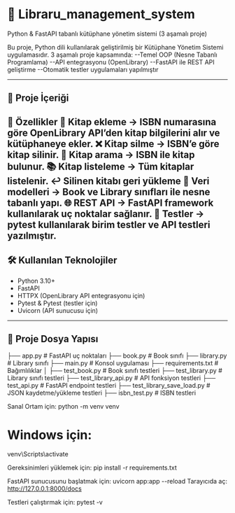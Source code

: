 # 📘 Libraru_management_system

Python & FastAPI tabanlı kütüphane yönetim sistemi (3 aşamalı proje)

Bu proje, Python dili kullanılarak geliştirilmiş bir Kütüphane Yönetim Sistemi uygulamasıdır.
3 aşamalı proje kapsamında:
--Temel OOP (Nesne Tabanlı Programlama)
--API entegrasyonu (OpenLibrary)
--FastAPI ile REST API geliştirme
--Otomatik testler uygulamaları yapılmıştır

---

## 🚀 Proje İçeriği
🚀 Özellikler
📖 Kitap ekleme → ISBN numarasına göre OpenLibrary API’den kitap bilgilerini alır ve kütüphaneye ekler.
❌ Kitap silme → ISBN’e göre kitap silinir.
🔎 Kitap arama → ISBN ile kitap bulunur.
📚 Kitap listeleme → Tüm kitaplar listelenir.
↩️ Silinen kitabı geri yükleme
🧩 Veri modelleri → Book ve Library sınıfları ile nesne tabanlı yapı.
🌐 REST API → FastAPI framework kullanılarak uç noktalar sağlanır.
🧪 Testler → pytest kullanılarak birim testler ve API testleri yazılmıştır.
---

## 🛠️ Kullanılan Teknolojiler
- Python 3.10+  
- FastAPI  
- HTTPX (OpenLibrary API entegrasyonu için)  
- Pytest & Pytest (testler için)  
- Uvicorn (API sunucusu için)  

---

## 📂 Proje Dosya Yapısı
├── app.py                  # FastAPI uç noktaları
├── book.py                 # Book sınıfı
├── library.py              # Library sınıfı
├── main.py                 # Konsol uygulaması
├── requirements.txt        # Bağımlılıklar
│
├── test_book.py            # Book sınıfı testleri
├── test_library.py         # Library sınıfı testleri
├── test_library_api.py     # API fonksiyon testleri
├── test_api.py             # FastAPI endpoint testleri
├── test_library_save_load.py # JSON kaydetme/yükleme testleri
├── isbn_test.py            # ISBN testleri

Sanal Ortam için:
python -m venv venv
# Windows için:
venv\Scripts\activate

Gereksinimleri yüklemek için:
pip install -r requirements.txt

FastAPI sunucusunu başlatmak için:
uvicorn app:app --reload
Tarayıcıda aç:  http://127.0.0.1:8000/docs

Testleri çalıştırmak için:
pytest -v
